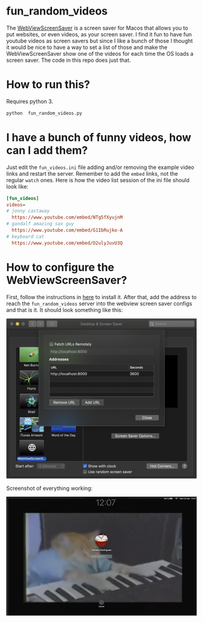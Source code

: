 # fun_random_videos
The [WebViewScreenSaver](https://github.com/liquidx/webviewscreensaver) is a screen saver for Macos that allows you to put websites, or even videos, as your screen saver. I find it fun to have fun youtube videos as screen savers but since I like a bunch of those I thought it would be nice to have a way to set a list of those and make the WebViewScreenSaver show one of the videos for each time the OS loads a screen saver. The code in this repo does just that.

# How to run this?

Requires python 3.

```bash
python  fun_random_videos.py
```
# I have a bunch of funny videos, how can I add them?

Just edit the `fun_videos.ini` file adding and/or removing the example video links and restart the server. Remember to add the `embed` links, not the regular `watch` ones. Here is how the video list session of the ini file should look like:

```ini
[fun_videos]
videos=
# jonny castaway
  https://www.youtube.com/embed/NTg5fXyujnM
# gandalf amazing sax guy
  https://www.youtube.com/embed/G1IbRujko-A
# keyboard cat
  https://www.youtube.com/embed/O2ulyJuvU3Q
```

# How to configure the WebViewScreenSaver?

First, follow the instructions in [here](https://github.com/liquidx/webviewscreensaver#usage) to install it. After that, add the address to reach the `fun_random_videos` server into the webview screen saver configs and that is it. It should look something like this:

![alt text](https://github.com/moisesber/fun_random_videos/blob/master/screenshots/config-screenshot.png "Config example")

Screenshot of everything working:

![alt text](https://github.com/moisesber/fun_random_videos/blob/master/screenshots/screensaver.screenshot.png "Screensaver example")
